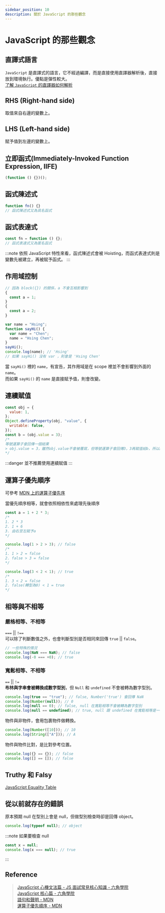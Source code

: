 ```yaml
---
sidebar_position: 10
description: 關於 JavaScript 的那些觀念
---
```


# JavaScript 的那些觀念

## 直譯式語言

`JavaScript` 是直譯式的語言，它不經過編譯，而是直接使用直譯器解析後，直接放到環境執行。優點是彈性較大。<br />
[了解 `JavaScript` 的直譯器如何解析](https://esprima.org/index.html)

## RHS (Right-hand side)

取值來自右邊的變數上。

## LHS (Left-hand side)

賦予值到左邊的變數上。

## 立即函式(Immediately-Invoked Function Expression, IIFE)

```javascript
(function () {})();
```

## 函式陳述式

```javascript
function fn() {}
// 函式陳述式又為具名函式
```

## 函式表達式

```javascript
const fn = function () {};
// 函式表達式又為匿名函式
```

:::note
依照 JavaScript 特性來看，函式陳述式會被 Hoisting，而函式表達式則是變數先被建立，再被賦予函式。
:::

## 作用域控制

```javascript
// 因為 block({}) 的關係，a 不會互相影響到
{
  const a = 1;
}
{
  const a = 2;
}
```

```javascript
var name = "Hsing";
function sayHi() {
  var name = "Chen";
  name = "Hsing Chen";
}
sayHi();
console.log(name); // 'Hsing'
// 如果 sayHi() 沒有 var ，則會是 'Hsing Chen'
```

當 `sayHi()` 裡的 `name`，有宣告，其作用域是在 scope 裡並不會影響到外面的 `name`。<br />
而如果 `sayHi()` 的 `name` 是直接賦予值，則會改變。

## 連續賦值

```javascript
const obj = {
  value: 1,
};
Object.defineProperty(obj, "value", {
  writable: false,
});
const b = (obj.value = 3);
/*
等號運算子會回傳一個結果
> obj.value = 3，雖然obj.value不會被覆寫，但等號運算子會回傳3，3再賦值給b，所以b=3
*/
```

:::danger
並不推薦使用連續賦值
:::

## 運算子優先順序

可參考 [MDN 上的運算子優先序](https://developer.mozilla.org/zh-TW/docs/Web/JavaScript/Reference/Operators/Operator_precedence#%E8%A1%A8%E6%A0%BCtable)

當優先順序相等，就會依照相依性來處理先後順序

```javascript
const a = 1 + 2 * 3;
/*
1. 2 * 3
2. 1 + 6
3. 由右至左賦予a
*/

console.log(1 > 2 > 3); // false
/*
1. 1 > 2 = false
2. false > 3 = false
*/

console.log(3 < 2 < 1); // true
/*
1. 3 < 2 = false
2. false(轉型為0) < 1 = true
*/
```

## 相等與不相等

### 嚴格相等、不相等

`===` || `!==`<br />
可以除了判斷數值之外，也會判斷型別是否相同來回傳 `true` || `false`。

```javascript
// 一些特殊的情況
console.log(NaN === NaN); // false
console.log(-0 === +0); // true
```

### 寬鬆相等、不相等

`==` || `!=`<br />
**布林與字串會被轉換成數字型別**，但 `Null` 和 `undefined` 不會被轉為數字型別。

```javascript
console.log(true == "true"); // false, Number('true') 會回傳 NaN
console.log(Number(null)); // 0
console.log(null == 0); // false, null 在寬鬆相等不會被轉為數字型別
console.log(null == undefined); // true, null 跟 undefined 在寬鬆相等是一致的
```

物件與非物件，會用包裹物件做轉換。

```javascript
console.log(Number([10])); // 10
console.log(String(["A"])); // A
```

物件與物件比對，是比對參考位置。

```javascript
console.log({} == {}); // false
console.log([] == []); // false
```

## Truthy 和 Falsy

[JavaScript Equality Table](https://dorey.github.io/JavaScript-Equality-Table/)

## 從以前就存在的錯誤

原本預期 null 在型別上會是 null，但做型別檢查時卻是回傳 object。

```javascript
console.log(typeof null); // object
```

:::note
如果要檢查 null

```javascript
const x = null;
console.log(x === null); // true
```

:::

###

## Reference

> [JavaScript 心機文法篇 - JS 面試常見核心知識 - 六角學院](https://www.youtube.com/watch?v=8U5kbb1SvJg)<br />[JavaScript 核心篇 - 六角學院](https://www.udemy.com/course/javascript-adv/)<br />[語句和聲明 - MDN](https://developer.mozilla.org/en-US/docs/Web/JavaScript/Reference/Statements)<br />[運算子優先順序 - MDN](https://developer.mozilla.org/en-US/docs/Web/JavaScript/Reference/Operators/Operator_precedence)
